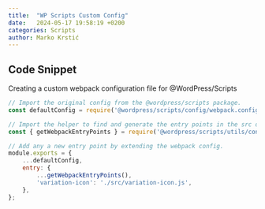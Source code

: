```yaml
---
title:  "WP Scripts Custom Config"
date:   2024-05-17 19:58:19 +0200
categories: Scripts
author: Marko Krstić
---
```

## Code Snippet

Creating a custom webpack configuration file for @WordPress/Scripts


```js
// Import the original config from the @wordpress/scripts package.
const defaultConfig = require('@wordpress/scripts/config/webpack.config');

// Import the helper to find and generate the entry points in the src directory
const { getWebpackEntryPoints } = require('@wordpress/scripts/utils/config');

// Add any a new entry point by extending the webpack config.
module.exports = {
	...defaultConfig,
	entry: {
		...getWebpackEntryPoints(),
		'variation-icon': './src/variation-icon.js',
	},
};

```

